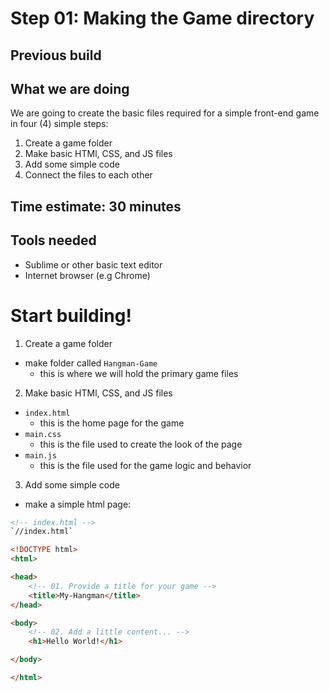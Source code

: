 # Step 01: Making the Game directory

## Previous build

## What we are doing
We are going to create the basic files required for a simple front-end game in four (4) simple steps:

1. Create a game folder
2. Make basic HTMl, CSS, and JS files
3. Add some simple code
4. Connect the files to each other

## Time estimate:  30 minutes

## Tools needed
- Sublime or other basic text editor
- Internet browser (e.g Chrome)

# Start building!

1. Create a game folder
- make folder called `Hangman-Game`
	- this is where we will hold the primary game files


2. Make basic HTMl, CSS, and JS files
- `index.html`
	- this is the home page for the game
- `main.css`
	- this is the file used to create the look of the page
- `main.js`
	- this is the file used for the game logic and behavior

3. Add some simple code
- make a simple html page:

```html
<!-- index.html -->
`//index.html`

<!DOCTYPE html>
<html>

<head>
	<!-- 01. Provide a title for your game -->
	<title>My-Hangman</title>
</head>

<body>
	<!-- 02. Add a little content... -->
	<h1>Hello World!</h1>

</body>

</html>

```

